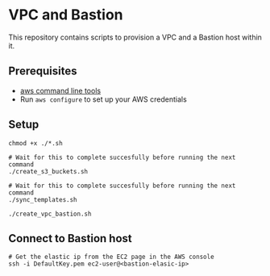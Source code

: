 # VPC and Bastion

This repository contains scripts to provision a VPC and a Bastion host within it.

## Prerequisites

* [aws command line tools](https://aws.amazon.com/cli/)
* Run `aws configure` to set up your AWS credentials

## Setup

```
chmod +x ./*.sh

# Wait for this to complete succesfully before running the next command
./create_s3_buckets.sh

# Wait for this to complete succesfully before running the next command
./sync_templates.sh

./create_vpc_bastion.sh
```

## Connect to Bastion host

```
# Get the elastic ip from the EC2 page in the AWS console
ssh -i DefaultKey.pem ec2-user@<bastion-elasic-ip>
```
